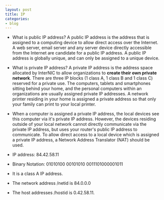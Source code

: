 ```yaml
---
layout: post
title: IP
categories:
- blog
---
```



* What is public IP address?
A public IP address is the address that is assigned to a computing device to allow direct access over the Internet.
A web server, email server and any server device directly accessible from the Internet are candidate for a public IP address. 
A public IP address is globally unique, and can only be assigned to a unique device.

* What is private IP address?
A private IP address is the address space allocated by InterNIC to allow organizations to **create their own private network**. 
There are three IP blocks (1 class A, 1 class B and 1 class C) reserved for a private use. 
The computers, tablets and smartphones sitting behind your home, and the personal computers within an organizations are usually assigned private IP addresses.
A network printer residing in your home is assigned a private address so that only your family can print to your local printer.

* When a computer is assigned a private IP address, the local devices see this computer via it's private IP address. 
However, the devices residing outside of your local network cannot directly communicate via the private IP address, but uses your router's public IP address to communicate. 
To allow direct access to a local device which is assigned a private IP address, a Network Address Translator (NAT) should be used.


* IP address: 84.42.58.11
* Binary Notation: 01010100 00101010 0011101000001011
* It is a class A IP address.
* The network address /netid is 84.0.0.0
* The host addresses /hostid is 0.42.58.11.
